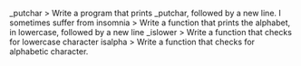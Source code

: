 _putchar > Write a program that prints _putchar, followed by a new line.
I sometimes suffer from insomnia > Write a function that prints the alphabet, in lowercase, followed by a new line
_islower > Write a function that checks for lowercase character
isalpha > Write a function that checks for alphabetic character.


 
